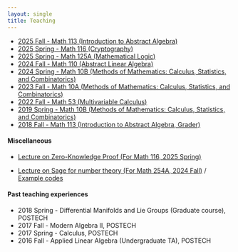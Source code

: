 ```yaml
---
layout: single
title: Teaching
---
```


* [2025 Fall - Math 113 (Introduction to Abstract Algebra)](2025Fall/index)
* [2025 Spring - Math 116 (Cryptography)](2025Spring116/index)
* [2025 Spring - Math 125A (Mathematical Logic)](2025Spring125A/index)
* [2024 Fall - Math 110 (Abstract Linear Algebra)](2024Fall/index)
* [2024 Spring - Math 10B (Methods of Mathematics: Calculus, Statistics, and Combinatorics)](2024Spring/index)
* [2023 Fall - Math 10A (Methods of Mathematics: Calculus, Statistics, and Combinatorics)](2023Fall/index)
* [2022 Fall - Math 53 (Multivariable Calculus)](2022Fall/index)
* [2019 Spring - Math 10B (Methods of Mathematics: Calculus, Statistics, and Combinatorics)](2019Spring/index)
* [2018 Fall - Math 113 (Introduction to Abstract Algebra, Grader)](2018Fall/index)

#### Miscellaneous

* [Lecture on Zero-Knowledge Proof (For Math 116, 2025 Spring)](2025Spring116/Math116_ZKP.pdf)

* [Lecture on Sage for number theory (For Math 254A, 2024 Fall)](Math254A_Sage.pdf) / [Example codes](https://gist.github.com/seewoo5/400dbb69b8a4a7831ea6f035d35ad08d#file-sage-nt-ipynb)

#### Past teaching experiences

* 2018 Spring - Differential Manifolds and Lie Groups (Graduate course), POSTECH
* 2017 Fall - Modern Algebra II, POSTECH
* 2017 Spring - Calculus, POSTECH
* 2016 Fall - Applied Linear Algebra (Undergraduate TA), POSTECH